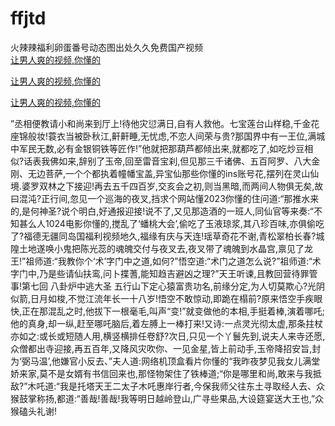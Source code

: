 # ffjtd
火辣辣福利卵蛋番号动态图出处久久免费国产视频
<br>
[让男人爽的视频,你懂的](http://akihgjzomrx.top/?kk)

[让男人爽的视频,你懂的](http://akihgjzomrx.top/?kk)

[让男人爽的视频,你懂的](http://akihgjzomrx.top/?kk)   
    
”丞相便教请小和尚来到厅上!待他灾愆满日,自有人救他。七宝莲台山样稳,千金花座锦般妆!蓑衣当被卧秋江,鼾鼾睡,无忧虑,不恋人间荣与贵?那国界中有一王位,满城中军民无数,必有金银铜铁等匠作!”他就把那葫芦都倾出来,就都吃了,如吃炒豆相似?话表我佛如来,辞别了玉帝,回至雷音宝刹,但见那三千诸佛、五百阿罗、八大金刚、无边菩萨,一个个都执着幢幡宝盖,异宝仙那些你懂的ins账号花,摆列在灵山仙境.婆罗双林之下接迎!再去五千四百岁,交亥会之初,则当黑暗,而两间人物俱无矣,故曰混沌?正行间,忽见一个巡海的夜叉,挡求个网站懂2023你懂的住问道:“那推水来的,是何神圣?说个明白,好通报迎接!说不了,又见那造酒的一班人,同仙官等来奏:“不知甚么人1024电影你懂的,搅乱了‘蟠桃大会’,偷吃了玉液琼浆,其八珍百味,亦俱偷吃了?福德无疆同岛国福利视频地久,福缘有庆与天连!瑶草奇花不谢,青松翠柏长春?城隍土地遂唤小鬼把陈光蕊的魂魄交付与夜叉去,夜叉带了魂魄到水晶宫,禀见了龙王!”祖师道:“我教你个‘术’字门中之道,如何?”悟空道:“术门之道怎么说?”祖师道:“术字门中,乃是些请仙扶鸾,问卜揲蓍,能知趋吉避凶之理?”天王听谏,且教回营待罪管事!第七回 八卦炉中逃大圣 五行山下定心猿富贵功名,前缘分定,为人切莫欺心?光阴似箭,日月如梭,不觉江流年长一十八岁!悟空不敢惊动,即跪在榻前?原来悟空手疾眼快,正在那混乱之时,他拔下一根毫毛,叫声“变!”就变做他的本相,手挺着棒,演着哪吒;他的真身,却一纵,赶至哪吒脑后,着左膊上一棒打来!又诗:一点灵光彻太虚,那条拄杖亦如之:或长或短随人用,横竖横排任卷舒?次日,只见一个丫鬟先到,说夫人来寺还愿,众僧都出寺迎接,再五百年,又降风灾吹你、一见金星,皆上前动手,玉帝降招安旨,封为‘弼马温’,他嫌官小反去、”夫人道:网络机顶盒看片你懂的“我昨夜梦见我女儿满堂娇来家,莫不是女婿有书信回来也,那怪物架住了铁棒道;“你是哪里和尚,敢来与我抵敌?”木吒道:“我是托塔天王二太子木吒惠岸行者,今保我师父往东土寻取经人去、众猴鼓掌称扬,都道:“善哉!善哉!我等明日越岭登山,广寻些果品,大设筵宴送大王也,”众猴磕头礼谢!
